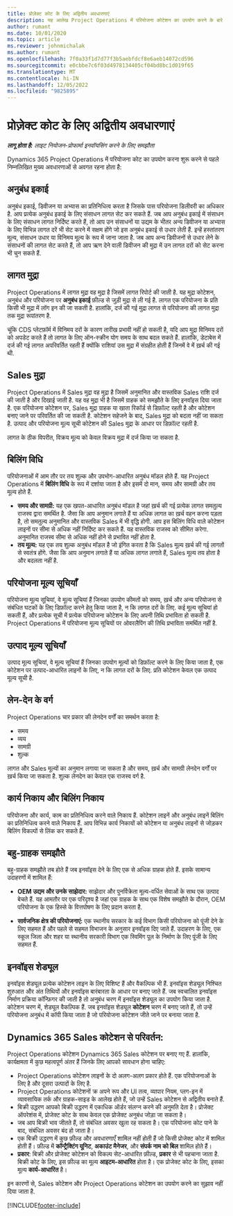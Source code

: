 ```yaml
---
title: प्रोज़ेक्ट कोट के लिए अद्वितीय अवधारणाएं
description: यह आलेख Project Operations में परियोजना कोटेशन का उपयोग करने के बारे में जानकारी प्रदान करता है.
author: rumant
ms.date: 10/01/2020
ms.topic: article
ms.reviewer: johnmichalak
ms.author: rumant
ms.openlocfilehash: 7f0a33f1d7d77f3b5aebfdcf8e6aeb14072cd596
ms.sourcegitcommit: e0cbbe7c6f03d4978134405cf04bd8bc1d019f65
ms.translationtype: MT
ms.contentlocale: hi-IN
ms.lasthandoff: 12/05/2022
ms.locfileid: "9825895"
---
```

# <a name="concepts-unique-to-project-quotes"></a>प्रोज़ेक्ट कोट के लिए अद्वितीय अवधारणाएं

_**लागू होता है:** लाइट नियोजन-प्रोफार्मा इनवॉयसिंग करने के लिए समझौता_


Dynamics 365 Project Operations में परियोजना कोट का उपयोग करना शुरू करने से पहले निम्नलिखित मुख्य अवधारणाओं से अवगत रहना होता है:

## <a name="contracting-unit"></a>अनुबंध इकाई

अनुबंध इकाई, डिवीजन या अभ्यास का प्रतिनिधित्व करता है जिसके पास परियोजना डिलीवरी का अधिकार है. आप प्रत्येक अनुबंध इकाई के लिए संसाधन लागत सेट कर सकते हैं. जब आप अनुबंध इकाई में संसाधन के लिए संसाधन लागत निर्दिष्ट करते हैं, तो आप उन संसाधनों या उद्यम के भीतर अन्य डिवीजन या अभ्यास के लिए विभिन्न लागत दरें भी सेट करने में सक्षम होंगे जो इस अनुबंध इकाई से उधार लेती हैं. इन्हें हस्तांतरण मूल्य, संसाधन उधार या विनिमय मूल्य के रूप में जाना जाता है. जब आप अन्य डिवीजनों से उधार लेने के संसाधनों की लागत सेट करते हैं, तो आप ऋण देने वाली डिवीजन की मुद्रा में उन लागत दरों को सेट करना भी चुन सकते हैं.

## <a name="cost-currency"></a>लागत मुद्रा

Project Operations में लागत मुद्रा वह मुद्रा है जिसमें लागत रिपोर्ट की जाती है. यह मुद्रा कोटेशन, अनुबंध और परियोजना पर **अनुबंध इकाई** फ़ील्ड से जुड़ी मुद्रा से ली गई है. लागत एक परियोजना के प्रति किसी भी मुद्रा में लॉग इन की जा सकती है. हालांकि, दर्ज की गई मुद्रा लागत से परियोजना की लागत मुद्रा तक मुद्रा रूपांतरण है.

चूंकि CDS प्लेटफ़ॉर्म में विनिमय दरों के कारण तारीख प्रभावी नहीं हो सकती है, यदि आप मुद्रा विनिमय दरों को अपडेट करते हैं तो लागत के लिए ऑन-स्क्रीन योग समय के साथ बदल सकते हैं. हालांकि, डेटाबेस में दर्ज की गई लागत अपरिवर्तित रहती हैं क्योंकि राशियां उस मुद्रा में संग्रहीत होती हैं जिनमें वे में ख़र्च की गई थी.

## <a name="sales-currency"></a>Sales मुद्रा

Project Operations में Sales मुद्रा वह मुद्रा है जिसमें अनुमानित और वास्तविक Sales राशि दर्ज की जाती है और दिखाई जाती है. यह वह मुद्रा भी है जिसमें ग्राहक को समझौते के लिए इनवॉइस दिया जाता है. एक परियोजना कोटेशन पर, Sales मुद्रा ग्राहक या खाता रिकॉर्ड से डिफ़ॉल्ट रहती है और कोटेशन बनाए जाने पर परिवर्तित की जा सकती है. कोटेशन सहेजने के बाद, Sales मुद्रा को बदला नहीं जा सकता है. उत्पाद और परियोजना मूल्य सूची कोटेशन की Sales मुद्रा के आधार पर डिफ़ॉल्ट रहती है.

लागत के ठीक विपरीत, विक्रय मूल्य को केवल विक्रय मुद्रा में दर्ज किया जा सकता है.

## <a name="billing-method"></a>बिलिंग विधि

परियोजनाओं में आम तौर पर तय शुल्क और उपभोग-आधारित अनुबंध मॉडल होते हैं. यह Project Operations में **बिलिंग विधि** के रूप में दर्शाया जाता है और इसमें दो मान, समय और सामग्री और तय मूल्य होते हैं.

- **समय और सामग्री:** यह एक खपत-आधारित अनुबंध मॉडल है जहां ख़र्च की गई प्रत्येक लागत समतुल्य राजस्व द्वारा समर्थित है. जैसा कि आप अनुमान लगाते हैं या अधिक लागत का ख़र्च वहन करना पड़ता है, तो समतुल्य अनुमानित और वास्तविक Sales में भी वृद्धि होगी. आप इस बिलिंग विधि वाले कोटेशन लाइनों पर सीमा से अधिक नहीं निर्दिष्ट कर सकते हैं. यह वास्तविक राजस्व को सीमित करेगा. अनुमानित राजस्व सीमा से अधिक नहीं होने से प्रभावित नहीं होता है.
- **तय मूल्य:** यह एक तय शुल्क अनुबंध मॉडल है जो इंगित करता है कि Sales मूल्य ख़र्च की गई लागतों से स्वतंत्र होंगे. जैसा कि आप अनुमान लगाते हैं या अधिक लागत लगाते हैं, Sales मूल्य तय होता है और बदलता नहीं है.

## <a name="project-price-lists"></a>परियोजना मूल्य सूचियाँ

परियोजना मूल्य सूचियां, वे मूल्य सूचियां हैं जिनका उपयोग कीमतों को समय, ख़र्च और अन्य परियोजना से संबंधित घटकों के लिए डिफ़ॉल्ट करने हेतु किया जाता है, न कि लागत दरों के लिए. कई मूल्य सूचियां हो सकती हैं, और प्रत्येक सूची में प्रत्येक परियोजना कोटेशन के लिए अपनी तिथि प्रभाविता हो सकती है. Project Operations में परियोजना मूल्य सूचियों पर ओवरलैपिंग की तिथि प्रभाविता समर्थित नहीं है.

## <a name="product-price-lists"></a>उत्पाद मूल्य सूचियाँ

उत्पाद मूल्य सूचियां, वे मूल्य सूचियां हैं जिनका उपयोग मूल्यों को डिफ़ॉल्ट करने के लिए किया जाता है, एक कोटेशन पर उत्पाद-आधारित लाइनों के लिए, न कि लागत दरों के लिए. प्रति कोटेशन केवल एक उत्पाद मूल्य सूची है.

## <a name="transaction-classes"></a>लेन-देन के वर्ग

Project Operations चार प्रकार की लेनदेन वर्गों का समर्थन करता है:

- समय
- व्यय
- सामग्री
- शुल्क

लागत और Sales मूल्यों का अनुमान लगाया जा सकता है और समय, ख़र्च और सामग्री लेनदेन वर्गों पर ख़र्च किया जा सकता है. शुल्क लेनदेन का केवल एक राजस्व वर्ग है.

## <a name="work-entities-and-billing-entities"></a>कार्य निकाय और बिलिंग निकाय

परियोजना और कार्य, काम का प्रतिनिधित्व करने वाले निकाय हैं. कोटेशन लाइनें और अनुबंध लाइनें बिलिंग का प्रतिनिधित्व करने वाले निकाय हैं. आप विभिन्न कार्य निकायों को कोटेशन या अनुबंध लाइनों से जोड़कर बिलिंग विकल्पों से लिंक कर सकते हैं.

## <a name="multi-customer-deals"></a>बहु-ग्राहक समझौते

बहु-ग्राहक समझौते तब होते हैं जब इनवॉइस देने के लिए एक से अधिक ग्राहक होते हैं. इसके सामान्य उदाहरणों में शामिल हैं:

- **OEM उद्यम और उनके साझेदार:** साझेदार और पुनर्विक्रेता मूल्य-वर्धित सेवाओं के साथ एक उत्पाद बेचते हैं. यह आमतौर पर एक परिदृश्य है जहां एक ग्राहक के साथ एक विशेष समझौते के दौरान, OEM परियोजना के एक हिस्से के वित्तपोषण के लिए प्रदान करता है. 

- **सार्वजनिक क्षेत्र की परियोजनाएं:** एक स्थानीय सरकार के कई विभाग किसी परियोजना को पूंजी देने के लिए सहमत हैं और पहले से सहमत विभाजन के अनुसार इनवॉइस दिए जाते हैं. उदाहरण के लिए, एक स्कूल जिला और शहर या स्थानीय सरकारी विभाग एक स्विमिंग पूल के निर्माण के लिए पूंजी के लिए सहमत हैं.

## <a name="invoice-schedules"></a>इनवॉइस शेड्यूल

इनवॉइस शेड्यूल प्रत्येक कोटेशन लाइन के लिए विशिष्ट हैं और वैकल्पिक भी हैं. इनवॉइस शेड्यूल निश्चित शुरुआत और अंत तिथियों और इनवॉइस बारंबारता के आधार पर बनाए जाते हैं. जब स्वचालित इनवॉइस निर्माण प्रक्रिया कॉन्फ़िगर की जाती है तो अनुबंध चरण में इनवॉइस शेड्यूल का उपयोग किया जाता है. कोटेशन चरण में, शेड्यूल वैकल्पिक हैं. जब इनवॉइस शेड्यूल **कोटेशन** चरण में बनाए जाते हैं, तो उन्हें परियोजना अनुबंध में कॉपी किया जाता है जो परियोजना कोटेशन जीते जाने पर बनाया जाता है.

## <a name="changes-from-dynamics-365-sales-quote"></a>Dynamics 365 Sales कोटेशन से परिवर्तन:

Project Operations कोटेशन Dynamics 365 Sales कोटेशन पर बनाए गए हैं. हालांकि, कार्यक्षमता में कुछ महत्वपूर्ण अंतर हैं जिनके लिए आपको सावधान होना चाहिए:


- Project Operations कोटेशन लाइनों के दो अलग-अलग प्रकार होते हैं. एक परियोजनाओं के लिए है और दूसरा उत्पादों के लिए है.
- Project Operations कोटेशनों क्र अपने रूप और UI तत्व, व्यापार नियम, प्लग-इन में व्यावसायिक तर्क और ग्राहक-साइड के आलेख होते हैं, जो उन्हें Sales कोटेशन से अद्वितीय बनाते हैं.
- बिक्री उद्धरण आपको बिक्री उद्धरण में एकाधिक ऑर्डर संलग्न करने की अनुमति देता है। प्रोजेक्ट ऑपरेशंस में, प्रोजेक्ट कोट के साथ केवल एक प्रोजेक्ट अनुबंध जोड़ा जा सकता है।
- जब आप बिक्री भाव जीतते हैं, तो संबंधित अवसर खुला रह सकता है। एक परियोजना कोट पाने के बाद, संबंधित अवसर बंद हो जाता है।
- एक बिक्री उद्धरण में कुछ फ़ील्ड और अवधारणाएँ शामिल नहीं होती हैं जो किसी प्रोजेक्ट कोट में शामिल होती हैं। फ़ील्ड में **कॉन्ट्रैक्टिंग यूनिट**, **अकाउंट मैनेजर**, और **संपर्क नाम को बिल** शामिल होते हैं।  
- **प्रकार**: बिक्री और प्रोजेक्ट कोटेशन को विकल्प सेट-आधारित फ़ील्ड, **प्रकार** से भी पहचाना जाता है. बिक्री कोट के लिए, इस फ़ील्ड का मूल्य **आइटम-आधारित** होता है। एक प्रोजेक्ट कोट के लिए, इसका मूल्य **कार्य-आधारित** है।

इन कारणों से, Sales कोटेशन और Project Operations कोटेशन का उपयोग करने का सुझाव नहीं दिया जाता है.


[!INCLUDE[footer-include](../../includes/footer-banner.md)]
